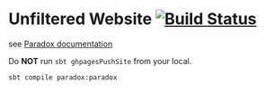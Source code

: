 # Unfiltered Website [![Build Status](https://travis-ci.com/unfiltered/website.svg?branch=master)](https://travis-ci.com/unfiltered/website)

see [Paradox documentation](http://developer.lightbend.com/docs/paradox/latest/)

Do **NOT** run `sbt ghpagesPushSite` from your local.

```
sbt compile paradox:paradox
```
